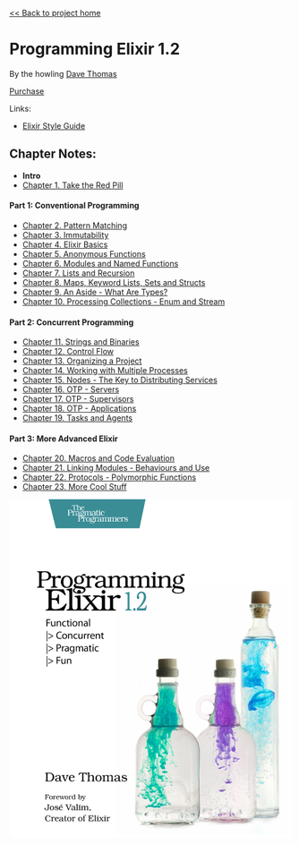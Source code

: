 [&lt;&lt; Back to project home](../../README.md)

# Programming Elixir 1.2

By the howling [Dave Thomas](https://pragdave.me/)

[Purchase](https://pragprog.com/book/elixir12/programming-elixir-1-2)

Links:

- [Elixir Style Guide](https://github.com/niftyn8/elixir_style_guide)

## Chapter Notes:

- **Intro**
- [Chapter 1. Take the Red Pill](ch01-take-the-red-pill.md)

#### Part 1: Conventional Programming

- [Chapter 2. Pattern Matching](ch02-pattern-matching.md)
- [Chapter 3. Immutability](ch03-immutability.md)
- [Chapter 4. Elixir Basics](ch04-elixir-basics.md)
- [Chapter 5. Anonymous Functions](ch05-anonymous-functions.md)
- [Chapter 6. Modules and Named Functions](ch06-modules-and-named-functions.md)
- [Chapter 7. Lists and Recursion](ch07-lists-and-recursion.md)
- [Chapter 8. Maps, Keyword Lists, Sets and Structs](ch08-maps-keyword-lists-sets-and-structs.md)
- [Chapter 9. An Aside - What Are Types?](ch09-an-aside-what-are-types.md)
- [Chapter 10. Processing Collections - Enum and Stream](ch10-processing-collections-enum-and-stream.md)

#### Part 2: Concurrent Programming

- [Chapter 11. Strings and Binaries](ch11-strings-and-binaries.md)
- [Chapter 12. Control Flow](ch12-control-flow.md)
- [Chapter 13. Organizing a Project](ch13-organizing-a-project.md)
- [Chapter 14. Working with Multiple Processes](ch14-working-with-multiple-processes.md)
- [Chapter 15. Nodes - The Key to Distributing Services](ch15-nodes-the-key-to-distributing-services.md)
- [Chapter 16. OTP - Servers](ch16-otp-servers.md)
- [Chapter 17. OTP - Supervisors](ch17-otp-supervisors.md)
- [Chapter 18. OTP - Applications](ch18-otp-applications.md)
- [Chapter 19. Tasks and Agents](ch19-tasks-and-agents.md)

#### Part 3: More Advanced Elixir

- [Chapter 20. Macros and Code Evaluation](ch20-macros-and-code-evaluation.md)
- [Chapter 21. Linking Modules - Behaviours and Use](ch21-linking-modules-behaviours-and-use.md)
- [Chapter 22. Protocols - Polymorphic Functions](ch22-protocols-polymorphic-functions.md)
- [Chapter 23. More Cool Stuff](ch23-more-cool-stuff.md)

![book cover](cover.jpg)
